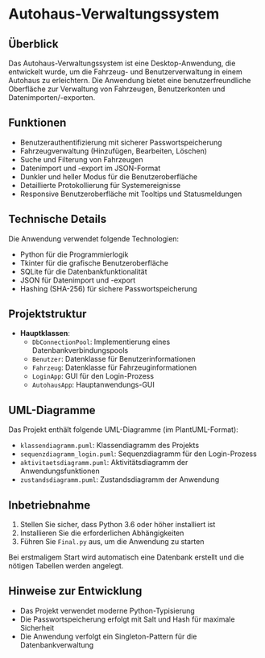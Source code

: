 # Autohaus-Verwaltungssystem

## Überblick
Das Autohaus-Verwaltungssystem ist eine Desktop-Anwendung, die entwickelt wurde, um die Fahrzeug- und Benutzerverwaltung in einem Autohaus zu erleichtern. Die Anwendung bietet eine benutzerfreundliche Oberfläche zur Verwaltung von Fahrzeugen, Benutzerkonten und Datenimporten/-exporten.

## Funktionen
- Benutzerauthentifizierung mit sicherer Passwortspeicherung
- Fahrzeugverwaltung (Hinzufügen, Bearbeiten, Löschen)
- Suche und Filterung von Fahrzeugen
- Datenimport und -export im JSON-Format
- Dunkler und heller Modus für die Benutzeroberfläche
- Detaillierte Protokollierung für Systemereignisse
- Responsive Benutzeroberfläche mit Tooltips und Statusmeldungen

## Technische Details
Die Anwendung verwendet folgende Technologien:
- Python für die Programmierlogik
- Tkinter für die grafische Benutzeroberfläche
- SQLite für die Datenbankfunktionalität
- JSON für Datenimport und -export
- Hashing (SHA-256) für sichere Passwortspeicherung

## Projektstruktur
- **Hauptklassen**:
  - `DbConnectionPool`: Implementierung eines Datenbankverbindungspools
  - `Benutzer`: Datenklasse für Benutzerinformationen
  - `Fahrzeug`: Datenklasse für Fahrzeuginformationen
  - `LoginApp`: GUI für den Login-Prozess
  - `AutohausApp`: Hauptanwendungs-GUI

## UML-Diagramme
Das Projekt enthält folgende UML-Diagramme (im PlantUML-Format):
- `klassendiagramm.puml`: Klassendiagramm des Projekts
- `sequenzdiagramm_login.puml`: Sequenzdiagramm für den Login-Prozess
- `aktivitaetsdiagramm.puml`: Aktivitätsdiagramm der Anwendungsfunktionen
- `zustandsdiagramm.puml`: Zustandsdiagramm der Anwendung

## Inbetriebnahme
1. Stellen Sie sicher, dass Python 3.6 oder höher installiert ist
2. Installieren Sie die erforderlichen Abhängigkeiten
3. Führen Sie `Final.py` aus, um die Anwendung zu starten

Bei erstmaligem Start wird automatisch eine Datenbank erstellt und die nötigen Tabellen werden angelegt.

## Hinweise zur Entwicklung
- Das Projekt verwendet moderne Python-Typisierung
- Die Passwortspeicherung erfolgt mit Salt und Hash für maximale Sicherheit
- Die Anwendung verfolgt ein Singleton-Pattern für die Datenbankverwaltung
